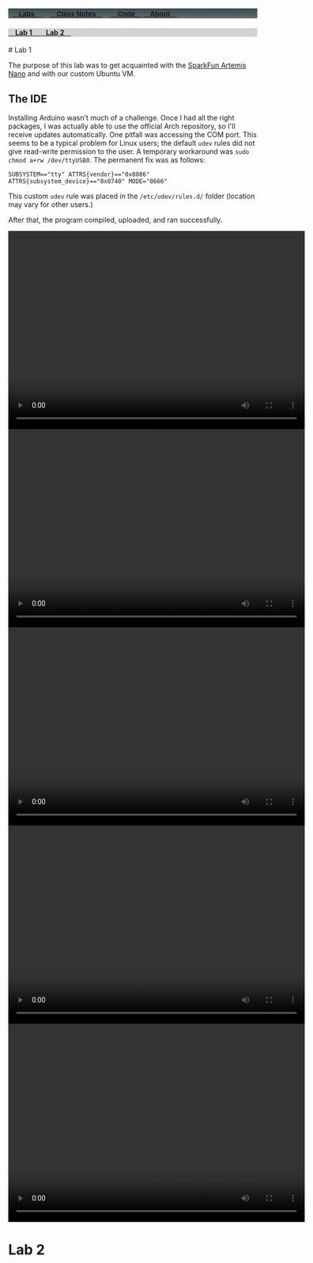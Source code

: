 <h3 style="color:White;background-image:linear-gradient(DarkSlateGray,DimGray)">&nbsp; <small>
<a href="./labs.html">&emsp;Labs&emsp;</a>&emsp;
<a href="https://github.com/kreismit/ECE4960/tree/master/Notes">&emsp;Class Notes&emsp;</a>&emsp;
<a href="https://github.com/kreismit/ECE4960/tree/master/">&emsp;Code&emsp;</a>
<a href="./index.html">&emsp;About&emsp;</a></small>
</h3>
<h4 style="background-color:LightGray"><a href="#Lab 1">&emsp;Lab 1&emsp;</a><a href="#Lab 2">&emsp;Lab 2&emsp;</a></h4>
# Lab 1

The purpose of this lab was to get acquainted with the [SparkFun Artemis Nano](https://www.sparkfun.com/products/15443) and with our custom Ubuntu VM.

## The IDE

Installing Arduino wasn't much of a challenge. Once I had all the right packages, I was actually able to use the official Arch repository, so I'll receive updates automatically.
One pitfall was accessing the COM port. This seems to be a typical problem for Linux users; the default `udev` rules did not give read-write permission to the user. A temporary workaround was `sudo chmod a+rw /dev/ttyUSB0`. The permanent fix was as follows:
```shell
SUBSYSTEM=="tty" ATTRS{vendor}=="0x8086" ATTRS{subsystem_device}=="0x0740" MODE="0666"
```
This custom `udev` rule was placed in the `/etc/udev/rules.d/` folder (location may vary for other users.)

After that, the program compiled, uploaded, and ran successfully.

<video width="600" height="400"><source src="Lab1/Videos/Blink.mp4" type="video/mp4" controls></video>
<video width="600" height="400"><source src="Lab1/Videos/Serial.mp4" type="video/mp4" controls></video>
<video width="600" height="400"><source src="Lab1/Videos/Analog.mp4" type="video/mp4" controls></video>
<video width="600" height="400"><source src="Lab1/Videos/Microphone.mp4" type="video/mp4" controls></video>
<video width="600" height="400"><source src="Lab1/Videos/WhistleDetect.mp4" type="video/mp4" controls></video>
# Lab 2
